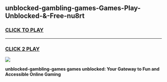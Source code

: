 
## unblocked-gambling-games-Games-Play-Unblocked-&-Free-nu8rt
<h3>
<a href="https://premium76.site?title=unblocked-gambling-games&ref=24A">CLICK TO PLAY</a></h3>
<hr>

<h3>
<a href="https://premium76.site?title=unblocked-gambling-games&ref=24A">CLICK 2 PLAY</a>
  
</h3>

<a href="https://premium76.site?title=unblocked-gambling-games&ref=24A"><img src="https://clearcache.store/games.png"></a>


**unblocked-gambling-games games unblocked: Your Gateway to Fun and Accessible Online Gaming**
